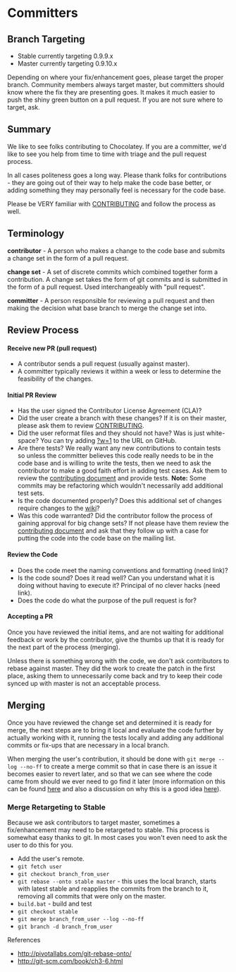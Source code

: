 Committers
============

## Branch Targeting

* Stable currently targeting 0.9.9.x
* Master currently targeting 0.9.10.x

Depending on where your fix/enhancement goes, please target the proper branch. Community members always target master, but committers should know where the fix they are presenting goes. It makes it much easier to push the shiny green button on a pull request. If you are not sure where to target, ask.

## Summary

We like to see folks contributing to Chocolatey. If you are a committer, we'd like to see you help from time to time with triage and the pull request process.

In all cases politeness goes a long way. Please thank folks for contributions - they are going out of their way to help make the code base better, or adding something they may personally feel is necessary for the code base.

Please be VERY familiar with [CONTRIBUTING](https://github.com/chocolatey/choco/blob/master/CONTRIBUTING.md) and follow the process as well.

## Terminology

**contributor** - A person who makes a change to the code base and submits a change set in the form of a pull request.

**change set** - A set of discrete commits which combined together form a contribution.  A change set takes the form of git commits and is submitted in the form of a pull request. Used interchangeably with "pull request".

**committer** - A person responsible for reviewing a pull request and then making the decision what base branch to merge the change set into.

## Review Process

#### Receive new PR (pull request)

 * A contributor sends a pull request (usually against master).
 * A committer typically reviews it within a week or less to determine the feasibility of the changes.

#### Initial PR Review

 * Has the user signed the Contributor License Agreement (CLA)?
 * Did the user create a branch with these changes? If it is on their master, please ask them to review [CONTRIBUTING](https://github.com/chocolatey/choco/blob/master/CONTRIBUTING.md).
 * Did the user reformat files and they should not have? Was is just white-space? You can try adding [?w=1](https://github.com/blog/967-github-secrets) to the URL on GitHub.
 * Are there tests? We really want any new contributions to contain tests so unless the committer believes this code really needs to be in the code base and is willing to write the tests, then we need to ask the contributor to make a good faith effort in adding test cases. Ask them to review the [contributing document](https://github.com/chocolatey/choco/blob/master/CONTRIBUTING.md) and provide tests. **Note:** Some commits may be refactoring which wouldn't necessarily add additional test sets.
 * Is the code documented properly? Does this additional set of changes require changes to the [wiki](https://github.com/chocolatey/choco/wiki)?
 * Was this code warranted? Did the contributor follow the process of gaining approval for big change sets? If not please have them review the [contributing document](https://github.com/chocolatey/choco/blob/master/CONTRIBUTING.md) and ask that they follow up with a case for putting the code into the code base on the mailing list.

#### Review the Code
  * Does the code meet the naming conventions and formatting (need link)?
  * Is the code sound? Does it read well? Can you understand what it is doing without having to execute it? Principal of no clever hacks (need link).
  * Does the code do what the purpose of the pull request is for?

#### Accepting a PR

Once you have reviewed the initial items, and are not waiting for additional feedback or work by the contributor, give the thumbs up that it is ready for the next part of the process (merging).

Unless there is something wrong with the code, we don't ask contributors to rebase against master. They did the work to create the patch in the first place, asking them to unnecessarily come back and try to keep their code synced up with master is not an acceptable process.

## Merging

Once you have reviewed the change set and determined it is ready for merge, the next steps are to bring it local and evaluate the code further by actually working with it, running the tests locally and adding any additional commits or fix-ups that are necessary in a local branch.

When merging the user's contribution, it should be done with `git merge --log --no-ff` to create a merge commit so that in case there is an issue it becomes easier to revert later, and so that we can see where the code came from should we ever need to go find it later (more information on this can be found [here](https://www.kernel.org/pub/software/scm/git/docs/git-merge.html) and also a discussion on why this is a good idea [here](http://differential.io/blog/best-way-to-merge-a-github-pull-request)).

### Merge Retargeting to Stable

Because we ask contributors to target master, sometimes a fix/enhancement may need to be retargeted to stable. This process is somewhat easy thanks to git. In most cases you won't even need to ask the user to do this for you.

 * Add the user's remote.
 * `git fetch user`
 * `git checkout branch_from_user`
 * `git rebase --onto stable master` - this uses the local branch, starts with latest stable and reapplies the commits from the branch to it, removing all commits that were only on the master.
 * `build.bat` - build and test
 * `git checkout stable`
 * `git merge branch_from_user --log --no-ff`
 * `git branch -d branch_from_user`

References

 * http://pivotallabs.com/git-rebase-onto/
 * http://git-scm.com/book/ch3-6.html

